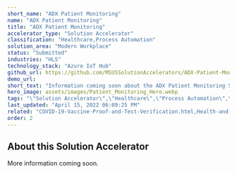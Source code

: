 ```yaml
---
short_name: "ADX Patient Monitoring"
name: "ADX Patient Monitoring"
title: "ADX Patient Monitoring"
accelerator_type: "Solution Accelerator"
classification: "Healthcare,Process Automation"
solution_area: "Modern Workplace"
status: "Submitted"
industries: "HLS"
technology_stack: "Azure IoT Hub"
github_url: https://github.com/MSUSSolutionAccelerators/ADX-Patient-Monitoring-Solution-Accelerator
demo_url: 
short_text: "Information coming soon about the ADX Patient Monitoring Solution Accelerator."
hero_image: assets/images/Patient_Monitoring_Hero.webp
tags: "\"Solution Accelerator\",\"Healthcare\",\"Process Automation\",\"HLS\",\"Azure IoT Hub\""
last_updated: "April 15, 2022 06:09:25 PM"
related: "COVID-19-Vaccine-Proof-and-Test-Verification.html,Health-and-Human-Services-Datahub.html,Healthcare-Blockchain.html,Overdose-Prevention.html,Patient-Risk-Analyzer.html"
order: 2
---
```

## About this Solution Accelerator

More information coming soon.
